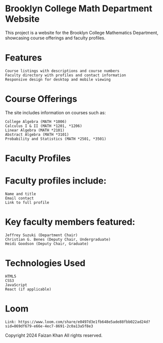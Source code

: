 # Brooklyn College Math Department Website
This project is a website for the Brooklyn College Mathematics Department, showcasing course offerings and faculty profiles.

# Features

    Course listings with descriptions and course numbers
    Faculty directory with profiles and contact information
    Responsive design for desktop and mobile viewing

# Course Offerings
The site includes information on courses such as:

    College Algebra (MATH *1006)
    Calculus I & II (MATH *1201, *1206)
    Linear Algebra (MATH *2101)
    Abstract Algebra (MATH *3101)
    Probability and Statistics (MATH *2501, *3501)

# Faculty Profiles
# Faculty profiles include:

    Name and title
    Email contact
    Link to full profile

# Key faculty members featured:

    Jeffrey Suzuki (Department Chair)
    Christian G. Benes (Deputy Chair, Undergraduate)
    Heidi Goodson (Deputy Chair, Graduate)

# Technologies Used

    HTML5
    CSS3
    JavaScript
    React (if applicable)

# Loom
    Link: https://www.loom.com/share/e0497d3e1fb648e5ade88fbb022ad24d?sid=869df679-e66e-4ec7-8691-2c0a13a5f8e3

Copyright 2024 Faizan Khan
All rights reserved.
